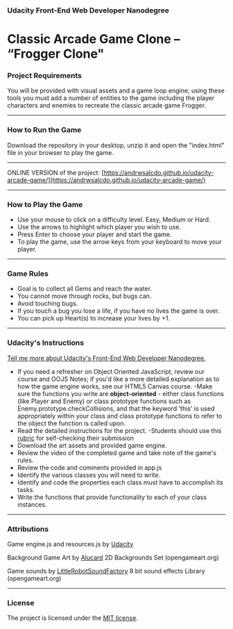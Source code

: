 ### Udacity Front-End Web Developer Nanodegree

# Classic Arcade Game Clone – “Frogger Clone"


### Project Requirements

You will be provided with visual assets and a game loop engine;
using these tools you must add a number of entities to the game including the
player characters and enemies to recreate the classic arcade game Frogger.

--------------------

### How to Run the Game

Download the repository in your desktop, unzip it and open the "index.html"
file in your browser to play the game.

---

ONLINE VERSION of the project: [https://andrwsalcdo.github.io/udacity-arcade-game/](https://andrwsalcdo.github.io/udacity-arcade-game/)

--------------------

### How to Play the Game

- Use your mouse to click on a difficulty level. Easy, Medium or Hard.
- Use the arrows to highlight which player you wish to use.
- Press Enter to choose your player and start the game.
- To play the game, use the arrow keys from your keyboard to move your player.

----------------------

### Game Rules

-	Goal is to collect all Gems and reach the water.
- You cannot move through rocks, but bugs can.
-	Avoid touching bugs.
-	If you touch a bug you lose a life, if you have no lives the game is over.
- You can pick up Heart(s) to increase your lives by +1.  

----------------------

### Udacity's Instructions

<a href= "https://www.udacity.com/course/front-end-web-developer-nanodegree--nd001">Tell me more about Udacity's Front-End Web Developer Nanodegree.</a>


- If you need a refresher on Object Oriented JavaScript, review our course and OOJS Notes; if you'd like a more detailed explanation as to how the game engine works, see our HTML5 Canvas course.
-Make sure the functions you write are **object-oriented** - either class functions (like Player and Enemy) or class prototype functions such as Enemy.prototype.checkCollisions, and that the keyword 'this' is used appropriately within your class and class prototype functions to refer to the object the function is called upon.
- Read the detailed instructions for the project.
-Students should use this [rubric](https://review.udacity.com/#!/projects/2696458597/rubric) for self-checking their submission
-  Download the art assets and provided game engine.
-  Review the video of the completed game and take note of the game's rules.
-  Review the code and comments provided in app.js
-  Identify the various classes you will need to write.
-  Identify and code the properties each class must have to accomplish its tasks.
-  Write the functions that provide functionality to each of your class instances.

----------------------

### Attributions

Game engine.js and resources.js by <a href="https://www.udacity.com/">Udacity</a>

Background Game Art by <a href='http://opengameart.org/content/2d-backgrounds-set' target='_blank'>Alucard</a> 2D Backgrounds Set (opengameart.org)


Game sounds by <a href='http://opengameart.org/content/8-bit-sound-effects-library' target='_blank'>LittleRobotSoundFactory</a> 8 bit sound effects Library (opengameart.org)

----------------------

### License

The project is licensed under the [MIT license](license.txt).
